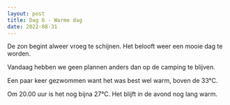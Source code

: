 ```yaml
---
layout: post
title: Dag 6 - Warme dag
date: 2022-08-31
---
```


De zon begint alweer vroeg te schijnen. Het belooft weer een mooie dag te worden. 

Vandaag hebben we geen plannen anders dan op de camping te blijven.

Een paar keer gezwommen want het was best wel warm, boven de 33°C.

Om 20.00 uur is het nog bijna 27°C. Het blijft in de avond nog lang warm.